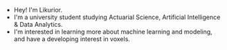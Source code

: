 - Hey! I'm Likurior.
- I'm a university student studying Actuarial Science, Artificial Intelligence & Data Analytics.
- I'm interested in learning more about machine learning and modeling, and have a developing interest in voxels.


<!---
Likurior/Likurior is a ✨ special ✨ repository because its `README.md` (this file) appears on your GitHub profile.
You can click the Preview link to take a look at your changes.
--->
